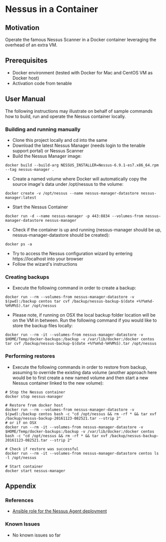 Nessus in a Container
=====================

## Motivation

Operate the famous Nessus Scanner in a Docker container leveraging the overhead of an extra VM.

## Prerequisites

* Docker environment (tested with Docker for Mac and CentOS VM as Docker host)
* Activation code from tenable

## User Manual

The following instructions may illustrate on behalf of sample commands how to build, run and operate the Nessus container locally.

### Building and running manually

* Clone this project locally and cd into the same
* Download the latest Nessus Manager (needs login to the tenable support portal) or Nessus Scanner
* Build the Nessus Manager image:
```
docker build --build-arg NESSUS_INSTALLER=Nessus-6.9.1-es7.x86_64.rpm --tag nessus-manager .
```
* Create a named volume where Docker will automatically copy the source image's data under /opt/nessus to the volume:
```
docker create -v /opt/nessus --name nessus-manager-datastore nessus-manager:latest
```
* Start the Nessus Container
```
docker run -d --name nessus-manager -p 443:8834 --volumes-from nessus-manager-datastore nessus-manager
```
* Check if the container is up and running (nessus-manager should be up, nessus-manager-datastore should be created):
```
docker ps -a
```
* Try to access the Nessus configuration wizard by entering https://localhost into your browser
* Follow the wizard's instructions

### Creating backups

* Execute the following command in order to create a backup:
```
docker run --rm --volumes-from nessus-manager-datastore -v $(pwd):/backup centos tar cvf /backup/nessus-backup-$(date +%Y%m%d-%H%M%S).tar /opt/nessus
```
* Please note, if running on OSX the local backup folder location will be on the VM in between. Run the following command if you would like to store the backup files locally:
```
docker run --rm -it --volumes-from nessus-manager-datastore -v $HOME/Temp/docker-backups:/backup -v /var/lib/docker:/docker centos tar cvf /backup/nessus-backup-$(date +%Y%m%d-%H%M%S).tar /opt/nessus
```

### Performing restores

* Execute the following commands in order to restore from backup, assuming to override the existing data volume (another approach here would be to first create a new named volume and then start a new Nessus container linked to the new volume):
```
# Stop the Nessus container
docker stop nessus-manager

# Restore from docker host
docker run --rm --volumes-from nessus-manager-datastore -v $(pwd):/backup centos bash -c "cd /opt/nessus && rm -rf * && tar xvf /backup/nessus-backup-20161123-082521.tar --strip 2"
# or if on OSX
docker run --rm -it --volumes-from nessus-manager-datastore -v $HOME/Temp/docker-backups:/backup -v /var/lib/docker:/docker centos bash -c "cd /opt/nessus && rm -rf * && tar xvf /backup/nessus-backup-20161123-082521.tar --strip 2"

# Check if restore was successful
docker run --rm -it --volumes-from nessus-manager-datastore centos ls -l /opt/nessus

# Start container
docker start nessus-manager
```

## Appendix

### References

* [Ansible role for the Nessus Agent deployment](https://github.com/polster/ansible-nessus-agent)

### Known Issues

* No known issues so far
